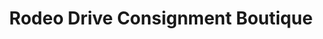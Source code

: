---
title: "Rodeo Drive Consignment Boutique"
url: /saint-louis-park/rodeo-drive-consignment-boutique/
shop: Gebrauchtwaren
---